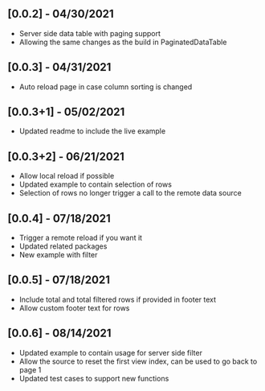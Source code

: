 ## [0.0.2] - 04/30/2021

* Server side data table with paging support
* Allowing the same changes as the build in PaginatedDataTable

## [0.0.3] - 04/31/2021

* Auto reload page in case column sorting is changed

## [0.0.3+1] - 05/02/2021

* Updated readme to include the live example

## [0.0.3+2] - 06/21/2021

* Allow local reload if possible
* Updated example to contain selection of rows
* Selection of rows no longer trigger a call to the remote data source

## [0.0.4] - 07/18/2021

* Trigger a remote reload if you want it
* Updated related packages 
* New example with filter

## [0.0.5] - 07/18/2021

* Include total and total filtered rows if provided in footer text
* Allow custom footer text for rows

## [0.0.6] - 08/14/2021

* Updated example to contain usage for server side filter
* Allow the source to reset the first view index, can be used to go back to page 1
* Updated test cases to support new functions
